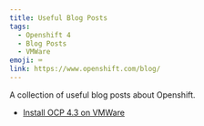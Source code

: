 ```yaml
---
title: Useful Blog Posts
tags:
  - Openshift 4
  - Blog Posts
  - VMWare
emoji: ⌨️
link: https://www.openshift.com/blog/
---
```


A collection of useful blog posts about Openshift.

- [Install OCP 4.3 on VMWare](https://www.openshift.com/blog/installing-ocp-4.3-on-vmware-with-upi)